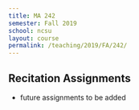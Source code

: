 ```yaml
---
title: MA 242
semester: Fall 2019 
school: ncsu
layout: course
permalink: /teaching/2019/FA/242/
---
```


<h2>Recitation Assignments</h2>
<ul>
  <li>future assignments to be added</li>
</ul>
